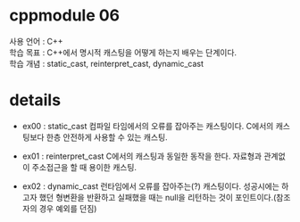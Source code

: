# cppmodule 06
사용 언어 : C++   
학습 목표 : C++에서 명시적 캐스팅을 어떻게 하는지 배우는 단계이다.   
학습 개념 : static_cast, reinterpret_cast, dynamic_cast   

# details
* ex00 : static_cast 컴파일 타임에서의 오류를 잡아주는 캐스팅이다. C에서의 캐스팅보다 한층 안전하게 사용할 수 있는 캐스팅.  

* ex01 : reinterpret_cast C에서의 캐스팅과 동일한 동작을 한다. 자료형과 관계없이 주소접근을 할 때 용이한 캐스팅.  

* ex02 : dynamic_cast 런타임에서 오류를 잡아주는(?) 캐스팅이다. 성공시에는 하고자 했던 형변환을 반환하고 실패했을 때는 null을 리턴하는 것이 포인트이다.(참조자의 경우 예외를 던짐)
